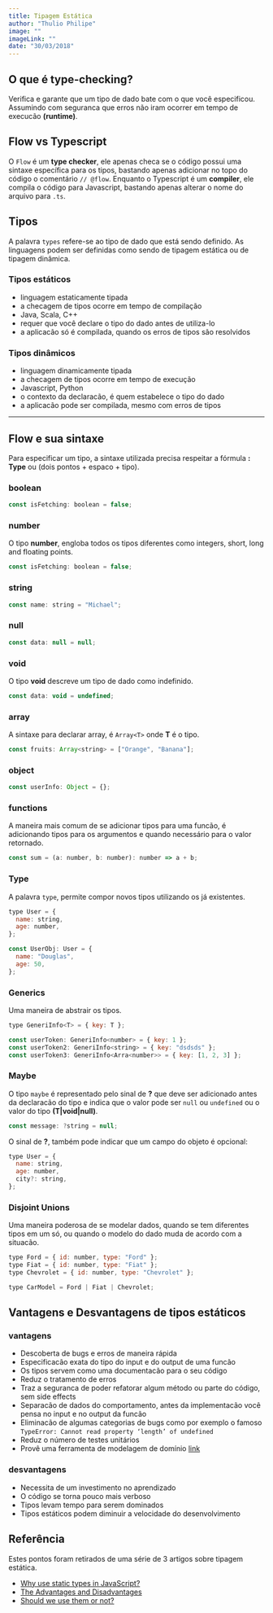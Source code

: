 ```yaml
---
title: Tipagem Estática
author: "Thulio Philipe"
image: ""
imageLink: ""
date: "30/03/2018"
---
```


## O que é type-checking?

Verifica e garante que um tipo de dado bate com o que você especificou. Assumindo com seguranca que erros não iram ocorrer em tempo de execucão **(runtime)**.

## Flow vs Typescript

O `Flow` é um **type checker**, ele apenas checa se o código possui uma sintaxe específica para os tipos, bastando apenas adicionar no topo do código o comentário `// @flow`. Enquanto o Typescript é um **compiler**, ele compila o código para Javascript, bastando apenas alterar o nome do arquivo para `.ts`.

## Tipos

A palavra `types` refere-se ao tipo de dado que está sendo definido. As linguagens podem ser definidas como sendo de tipagem estática ou de tipagem dinâmica.

### Tipos estáticos

- linguagem estaticamente tipada
- a checagem de tipos ocorre em tempo de compilação
- Java, Scala, C++
- requer que você declare o tipo do dado antes de utiliza-lo
- a aplicacão só é compilada, quando os erros de tipos são resolvidos

### Tipos dinâmicos

- linguagem dinamicamente tipada
- a checagem de tipos ocorre em tempo de execução
- Javascript, Python
- o contexto da declaracão, é quem estabelece o tipo do dado
- a aplicacão pode ser compilada, mesmo com erros de tipos

---

## Flow e sua sintaxe

Para especificar um tipo, a sintaxe utilizada precisa respeitar a fórmula **: Type** ou (dois pontos + espaco + tipo).

### boolean

```js
const isFetching: boolean = false;
```

### number

O tipo **number**, engloba todos os tipos diferentes como integers, short, long and floating points.

```js
const isFetching: boolean = false;
```

### string

```js
const name: string = "Michael";
```

### null

```js
const data: null = null;
```

### void

O tipo **void** descreve um tipo de dado como indefinido.

```js
const data: void = undefined;
```

### array

A sintaxe para declarar array, é `Array<T>` onde **T** é o tipo.

```js
const fruits: Array<string> = ["Orange", "Banana"];
```

### object

```js
const userInfo: Object = {};
```

### functions

A maneira mais comum de se adicionar tipos para uma funcão, é adicionando tipos para os argumentos e quando necessário para o valor retornado.

```js
const sum = (a: number, b: number): number => a + b;
```

### Type

A palavra `type`, permite compor novos tipos utilizando os já existentes.

```js
type User = {
  name: string,
  age: number,
};

const UserObj: User = {
  name: "Douglas",
  age: 50,
};
```

### Generics

Uma maneira de abstrair os tipos.

```js
type GeneriInfo<T> = { key: T };

const userToken: GeneriInfo<number> = { key: 1 };
const userToken2: GeneriInfo<string> = { key: "dsdsds" };
const userToken3: GeneriInfo<Arra<number>> = { key: [1, 2, 3] };
```

### Maybe

O tipo `maybe` é representado pelo sinal de **?** que deve ser adicionado antes da declaracão do tipo e indica que o valor pode ser `null` ou `undefined` ou o valor do tipo **(T|void|null)**.

```js
const message: ?string = null;
```

O sinal de **?**, também pode indicar que um campo do objeto é opcional:

```js
type User = {
  name: string,
  age: number,
  city?: string,
};
```

### Disjoint Unions

Uma maneira poderosa de se modelar dados, quando se tem diferentes tipos em um só, ou quando o modelo do dado muda de acordo com a situacão.

```js
type Ford = { id: number, type: "Ford" };
type Fiat = { id: number, type: "Fiat" };
type Chevrolet = { id: number, type: "Chevrolet" };

type CarModel = Ford | Fiat | Chevrolet;
```

## Vantagens e Desvantagens de tipos estáticos

### vantagens

- Descoberta de bugs e erros de maneira rápida
- Especificacão exata do tipo do input e do output de uma funcão
- Os tipos servem como uma documentacão para o seu código
- Reduz o tratamento de erros
- Traz a seguranca de poder refatorar algum método ou parte do código, sem side effects
- Separacão de dados do comportamento, antes da implementacão você pensa no input e no output da funcão
- Eliminacão de algumas categorias de bugs como por exemplo o famoso `TypeError: Cannot read property ‘length’ of undefined`
- Reduz o número de testes unitários
- Provê uma ferramenta de modelagem de domínio [link](https://medium.freecodecamp.org/why-use-static-types-in-javascript-part-2-part-3-be699ee7be60#2290)

### desvantagens

- Necessita de um investimento no aprendizado
- O código se torna pouco mais verboso
- Tipos levam tempo para serem dominados
- Tipos estáticos podem diminuir a velocidade do desenvolvimento

## Referência

Estes pontos foram retirados de uma série de 3 artigos sobre tipagem estática.

- [Why use static types in JavaScript?](https://medium.freecodecamp.org/why-use-static-types-in-javascript-part-1-8382da1e0adb)
- [The Advantages and Disadvantages](https://medium.freecodecamp.org/why-use-static-types-in-javascript-part-2-part-3-be699ee7be60)
- [Should we use them or not?](https://medium.freecodecamp.org/why-use-static-types-in-javascript-part-4-b2e1e06a67c9)
